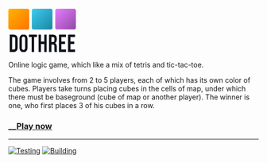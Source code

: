 ![DOTHREE](./docs/logotype.png)

Online logic game, which like a mix of tetris and tic-tac-toe.

The game involves from 2 to 5 players, each of which has its own color of cubes. Players take turns placing cubes in the cells of map, under which there must be baseground (cube of map or another player).
The winner is one, who first places 3 of his cubes in a row.

### __[Play now](http://dothree.neki.guru/)


---


[![Testing](https://github.com/neki-dev/dothree/actions/workflows/test.yml/badge.svg)](https://github.com/neki-dev/dothree/actions/workflows/test.yml)
[![Building](https://github.com/neki-dev/dothree/actions/workflows/build.yml/badge.svg)](https://github.com/neki-dev/dothree/actions/workflows/build.yml)
